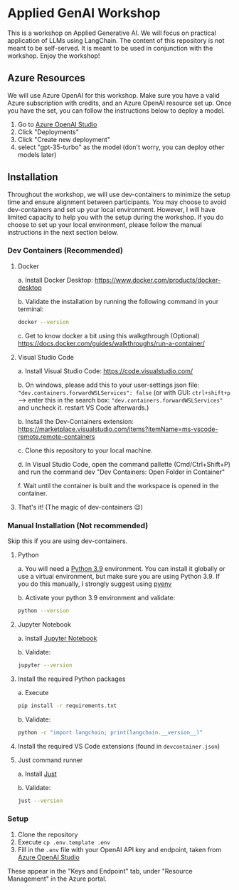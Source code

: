 # Applied GenAI Workshop

This is a workshop on Applied Generative AI. We will focus on practical application of LLMs using LangChain.
The content of this repository is not meant to be self-served. It is meant to be used in conjunction with the workshop.
Enjoy the workshop!

## Azure Resources

We will use Azure OpenAI for this workshop.
Make sure you have a valid Azure subscription with credits, and an Azure OpenAI resource set up.
Once you have the set, you can follow the instructions below to deploy a model.

1. Go to [Azure OpenAI Studio](https://oai.azure.com/portal)
2. Click "Deployments"
3. Click "Create new deployment"
4. select "gpt-35-turbo" as the model (don't worry, you can deploy other models later)

## Installation

Throughout the workshop, we will use dev-containers to minimize the setup time and ensure alignment between participants.
You may choose to avoid dev-containers and set up your local environment. 
However, I will have limited capacity to help you with the setup during the workshop.
If you do choose to set up your local environment, please follow the manual instructions in the next section below.

### Dev Containers (Recommended)
1. Docker
    
    a. Install Docker Desktop: https://www.docker.com/products/docker-desktop
    
    b. Validate the installation by running the following command in your terminal:
    ```bash
    docker --version
    ```
    c. Get to know docker a bit using this walkgthrough (Optional) https://docs.docker.com/guides/walkthroughs/run-a-container/

2. Visual Studio Code

    a. Install Visual Studio Code: https://code.visualstudio.com/

    b. On windows, please add this to your user-settings json file: `"dev.containers.forwardWSLServices": false`
    (or with GUI: `ctrl+shift+p` --> enter this in the search box: `"dev.containers.forwardWSLServices"` and uncheck it. restart VS Code afterwards.)

    b. Install the Dev-Containers extension: https://marketplace.visualstudio.com/items?itemName=ms-vscode-remote.remote-containers

    c. Clone this repository to your local machine.

    d. In Visual Studio Code, open the command pallette (Cmd/Ctrl+Shift+P) and run the command dev "Dev Containers: Open Folder in Container"

    f. Wait until the container is built and the workspace is opened in the container.

3. That's it! (The magic of dev-containers 😉)

### Manual Installation (Not recommended)

Skip this if you are using dev-containers.

1. Python
    
    a. You will need a [Python 3.9](https://www.python.org/downloads/) environment. You can install it globally or use a virtual environment, but make sure you are using Python 3.9.
    If you do this manually, I strongly suggest using [pyenv](https://github.com/pyenv/pyenv)
    
    b. Activate your python 3.9 environment and validate:
    ```bash
    python --version
    ```

2. Jupyter Notebook

    a. Install [Jupyter Notebook](https://jupyter.org/install)

    b. Validate:
    ```bash
    jupyter --version
    ```

3. Install the required Python packages

    a. Execute
    ```bash
    pip install -r requirements.txt
    ```

    b. Validate:
    ```bash
    python -c "import langchain; print(langchain.__version__)"
    ```

4. Install the required VS Code extensions (found in `devcontainer.json`)

5. Just command runner

    a. Install [Just](https://github.com/casey/just)

    b. Validate:
    ```bash
    just --version
    ```

### Setup
1. Clone the repository
2. Execute `cp .env.template .env`
3. Fill in the `.env` file with your OpenAI API key and endpoint, taken from [Azure OpenAI Studio](https://oai.azure.com/portal)

These appear in the "Keys and Endpoint" tab, under "Resource Management" in the Azure portal.